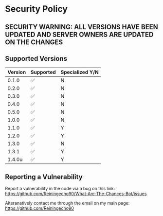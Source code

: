 # Security Policy

## SECURITY WARNING: ALL VERSIONS HAVE BEEN UPDATED AND SERVER OWNERS ARE UPDATED ON THE CHANGES

## Supported Versions

| Version | Supported          | Specialized Y/N |
| ------- | ------------------ | ------------------ |
| 0.1.0   | :white_check_mark: | N |
| 0.2.0   | :white_check_mark: | N |
| 0.3.0   | :white_check_mark: | N |
| 0.4.0   | :white_check_mark: | N |
| 0.5.0   | :white_check_mark: | N |
| 1.0.0   | :white_check_mark: | N |
| 1.1.0   | :white_check_mark: | Y |
| 1.2.0   | :white_check_mark: | Y |
| 1.3.0   | :white_check_mark: | N |
| 1.3.1   | :white_check_mark: | Y |
| 1.4.0u  | :white_check_mark: | Y |

## Reporting a Vulnerability

Report a vulnerability in the code via a bug on this link: https://github.com/Reiningecho90/What-Are-The-Chances-Bot/issues

Alteranatively contact me through the email on my main page: https://github.com/Reiningecho90
